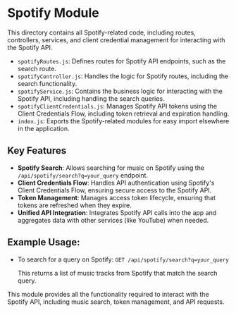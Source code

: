 # Spotify Module
This directory contains all Spotify-related code, including routes, controllers, services, and client credential management for interacting with the Spotify API.

- `spotifyRoutes.js`: Defines routes for Spotify API endpoints, such as the search route.
- `spotifyController.js`: Handles the logic for Spotify routes, including the search functionality.
- `spotifyService.js`: Contains the business logic for interacting with the Spotify API, including handling the search queries.
- `spotifyClientCredentials.js`: Manages Spotify API tokens using the Client Credentials Flow, including token retrieval and expiration handling.
- `index.js`: Exports the Spotify-related modules for easy import elsewhere in the application.

## Key Features
- **Spotify Search**: Allows searching for music on Spotify using the `/api/spotify/search?q=your_query` endpoint.
- **Client Credentials Flow**: Handles API authentication using Spotify's Client Credentials Flow, ensuring secure access to the Spotify API.
- **Token Management**: Manages access token lifecycle, ensuring that tokens are refreshed when they expire.
- **Unified API Integration**: Integrates Spotify API calls into the app and aggregates data with other services (like YouTube) when needed.

## Example Usage:
- To search for a query on Spotify:
  `GET /api/spotify/search?q=your_query`

  This returns a list of music tracks from Spotify that match the search query.

This module provides all the functionality required to interact with the Spotify API, including music search, token management, and API requests.